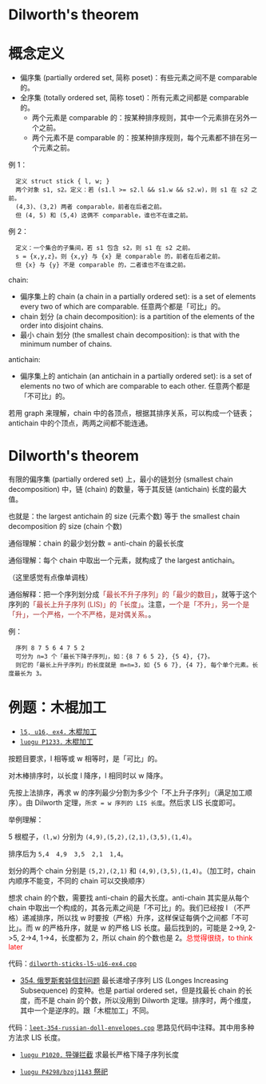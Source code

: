 # Dilworth's theorem

# 概念定义

* 偏序集 (partially ordered set, 简称 poset)：有些元素之间不是 comparable 的。
* 全序集 (totally ordered set, 简称 toset)：所有元素之间都是 comparable 的。
  * 两个元素是 comparable 的：按某种排序规则，其中一个元素排在另外一个之前。
  * 两个元素不是 comparable 的：按某种排序规则，每个元素都不排在另一个元素之前。

例 1：

```
  定义 struct stick { l, w; }
  两个对象 s1, s2。定义：若 (s1.l >= s2.l && s1.w && s2.w)，则 s1 在 s2 之前。
  (4,3)、(3,2) 两者 comparable，前者在后者之前。
  但 (4, 5) 和 (5,4) 这俩不 comparable，谁也不在谁之前。
```

例 2：

```
  定义：一个集合的子集间，若 s1 包含 s2，则 s1 在 s2 之前。
  s = {x,y,z}。则 {x,y} 与 {x} 是 comparable 的，前者在后者之前。
  但 {x} 与 {y} 不是 comparable 的，二者谁也不在谁之前。
```

chain:

* 偏序集上的 chain (a chain in a partially ordered set): is a set of elements every two of which are comparable. 任意两个都是「可比」的。
* chain 划分 (a chain decomposition): is a partition of the elements of the order into disjoint chains. 
* 最小 chain 划分 (the smallest chain decomposition): is that with the minimum number of chains.

antichain:

- 偏序集上的 antichain (an antichain in a partially ordered set): is a set of elements no two of which are comparable to each other. 任意两个都是「不可比」的。

若用 graph 来理解，chain 中的各顶点，根据其排序关系，可以构成一个链表；antichain 中的个顶点，两两之间都不能连通。

# Dilworth's theorem

有限的偏序集 (partially ordered set) 上，最小的链划分 (smallest chain decomposition) 中，链 (chain) 的数量，等于其反链 (antichain) 长度的最大值。

也就是：the largest antichain 的 size (元素个数) 等于 the smallest chain decomposition 的 size (chain 个数)

通俗理解：chain 的最少划分数 = anti-chain 的最长长度

通俗理解：每个 chain 中取出一个元素，就构成了 the largest antichain。

（这里感觉有点像单调栈）

通俗解释：把一个序列划分成<font color="brown">「最长不升子序列」的「最少的数目」</font>，就等于这个序列的<font color="brown">「最长上升子序列 (LIS)」的「长度」</font>。注意，<font color="brown">一个是「不升」，另一个是「升」，一个严格，一个不严格，是对偶关系。</font>。

例：
```
  序列 8 7 5 6 4 7 5 2
  可分为 n=3 个「最长下降子序列」，如：{8 7 6 5 2}, {5 4}, {7}。
  则它的「最长上升子序列」的长度就是 m=n=3，如 {5 6 7}, {4 7}, 每个单个元素。长度最长为 3。
```

# 例题：木棍加工

* [`l5, u16, ex4.` 木棍加工](https://oj.youdao.com/course/37/285/1#/1/14240)
* [`luogu P1233.` 木棍加工](https://www.luogu.com.cn/problem/P1233)

按题目要求，l 相等或 w 相等时，是「可比」的。

对木棒排序时，以长度 l 降序，l 相同时以 w 降序。

先按上法排序，再求 w 的序列最少分割为多少个「不上升子序列」（满足加工顺序）。由 Dilworth 定理，`所求 = w 序列的 LIS 长度`。然后求 LIS 长度即可。

举例理解：

5 根棍子，`(l,w)` 分别为 `(4,9),(5,2),(2,1),(3,5),(1,4)`。

排序后为 `5,4  4,9  3,5  2,1  1,4`。

划分的两个 chain 分别是 `(5,2),(2,1)` 和 `(4,9),(3,5),(1,4)`。（加工时，chain 内顺序不能变，不同的 chain 可以交换顺序）

想求 chain 的个数，需要找 anti-chain 的最大长度。anti-chain 其实是从每个 chain 中取出一个构成的，其各元素之间是「不可比」的。我们已经按 l （不严格）递减排序，所以找 w 时要按（严格）升序，这样保证每俩个之间都「不可比」。而 w 的严格升序，就是 w 的严格 LIS 长度。最后找到的，可能是 2->9, 2->5, 2->4, 1->4，长度都为 2，所以 chain 的个数也是 2。<font color="red">总觉得很绕，to think later</font>

代码：[`dilworth-sticks-l5-u16-ex4.cpp`](code/dilworth-sticks-l5-u16-ex4.cpp)

- [354. 俄罗斯套娃信封问题](https://leetcode.cn/problems/russian-doll-envelopes/) 最长递增子序列 LIS (Longes Increasing Subsequence) 的变种。也是 partial ordered set，但是找最长 chain 的长度，而不是 chain 的个数，所以没用到 Dilworth 定理。排序时，两个维度，其中一个是逆序的。跟「木棍加工」不同。

代码：[`leet-354-russian-doll-envelopes.cpp`](code/leet-354-russian-doll-envelopes.cpp) 思路见代码中注释。其中用多种方法求 LIS 长度。

- [`luogu P1020.` 导弹拦截](https://www.luogu.com.cn/problem/P1020) 求最长严格下降子序列长度

- [`luogu P4298/bzoj1143` 祭祀](https://www.luogu.com.cn/problem/P4298)
